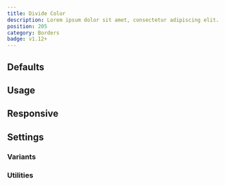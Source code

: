```yaml
---
title: Divide Color
description: Lorem ipsum dolor sit amet, consectetur adipiscing elit.
position: 205
category: Borders
badge: v1.12+
---
```


## Defaults

<TableGenerateColors 
  custom-property="--divide-opacity"
  combinator="> * + *"
  :rules="{
    'divide': ['border-color'],
}"></TableGenerateColors>

## Usage

## Responsive

## Settings

### Variants

### Utilities
